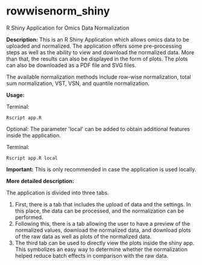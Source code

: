 # rowwisenorm_shiny
R Shiny Application for Omics Data Normalization 

**Description:**
This is an R Shiny Application which allows omics data to be uploaded and normalized. The application offers some pre-processing steps as well as the ability to view and download the normalized data. More than that, the results can also be displayed in the form of plots. The plots can also be downloaded as a PDF file and SVG files.

The available normalization methods include row-wise normalization, total sum normalization, VST, VSN, and quantile normalization.

**Usage:**

Terminal:
```
Rscript app.R 
```

Optional: The parameter 'local' can be added to obtain additional features inside the application.

Terminal:
```
Rscript app.R local 
```

**Important:** This is only recommended in case the application is used locally.

**More detailed description:**

The application is divided into three tabs.
1. First, there is a tab that includes the upload of data and the settings. In this place, the data can be processed, and the normalization can be performed. 
2. Following this, there is a tab allowing the user to have a preview of the normalized values, download the normalized data, and download plots of the raw data as well as plots of the normalized data. 
3. The third tab can be used to directly view the plots inside the shiny app. This symbolizes an easy way to determine whether the normalization helped reduce batch effects in comparison with the raw data.
